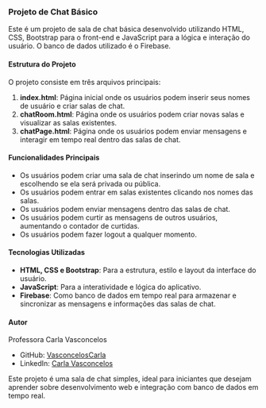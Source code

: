 ### Projeto de Chat Básico

Este é um projeto de sala de chat básica desenvolvido utilizando HTML, CSS, Bootstrap para o front-end e JavaScript para a lógica e interação do usuário. O banco de dados utilizado é o Firebase.

#### Estrutura do Projeto

O projeto consiste em três arquivos principais:

1. **index.html**: Página inicial onde os usuários podem inserir seus nomes de usuário e criar salas de chat.
2. **chatRoom.html**: Página onde os usuários podem criar novas salas e visualizar as salas existentes.
3. **chatPage.html**: Página onde os usuários podem enviar mensagens e interagir em tempo real dentro das salas de chat.

#### Funcionalidades Principais

- Os usuários podem criar uma sala de chat inserindo um nome de sala e escolhendo se ela será privada ou pública.
- Os usuários podem entrar em salas existentes clicando nos nomes das salas.
- Os usuários podem enviar mensagens dentro das salas de chat.
- Os usuários podem curtir as mensagens de outros usuários, aumentando o contador de curtidas.
- Os usuários podem fazer logout a qualquer momento.

#### Tecnologias Utilizadas

- **HTML, CSS e Bootstrap**: Para a estrutura, estilo e layout da interface do usuário.
- **JavaScript**: Para a interatividade e lógica do aplicativo.
- **Firebase**: Como banco de dados em tempo real para armazenar e sincronizar as mensagens e informações das salas de chat.

#### Autor

Professora Carla Vasconcelos

- GitHub: [VasconcelosCarla](https://github.com/VasconcelosCarla)
- LinkedIn: [Carla Vasconcelos](https://www.linkedin.com/in/carla-vasconcelos-9192b221/)

Este projeto é uma sala de chat simples, ideal para iniciantes que desejam aprender sobre desenvolvimento web e integração com banco de dados em tempo real.
